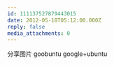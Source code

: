 ```yaml
---
id: 111137527879443015
date: 2012-05-18T05:12:00.000Z
reply: false
media_attachments: 0
---
```


分享图片 goobuntu google+ubuntu ​​​​

